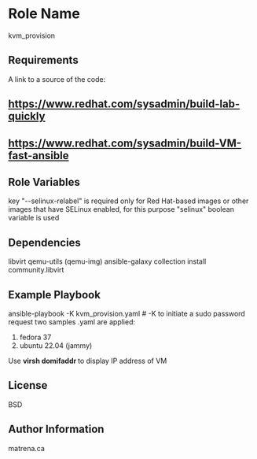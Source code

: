 Role Name
=========
kvm_provision

Requirements
------------
A link to a source of the code:
## https://www.redhat.com/sysadmin/build-lab-quickly
## https://www.redhat.com/sysadmin/build-VM-fast-ansible

Role Variables
--------------
key "--selinux-relabel" is required only for Red Hat-based images or other images that have SELinux enabled, for this purpose "selinux" boolean variable is used

Dependencies
------------
libvirt
qemu-utils (qemu-img)
ansible-galaxy collection install community.libvirt

Example Playbook
----------------
ansible-playbook -K kvm_provision.yaml # -K to initiate a sudo password request
two samples .yaml are applied:
 1. fedora 37 
 2. ubuntu 22.04 (jammy)

 Use **virsh domifaddr <VM name>** to display IP address of VM

License
-------
BSD

Author Information
------------------
matrena.ca